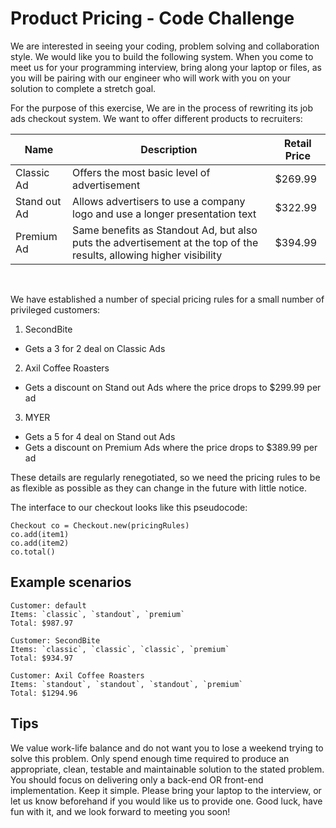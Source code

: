 # Product Pricing - Code Challenge

We are interested in seeing your coding, problem solving and collaboration style. We would like you to build
the following system. When you come to meet us for your programming interview, bring along your laptop
or files, as you will be pairing with our engineer who will work with you on your solution to complete a stretch
goal.

For the purpose of this exercise, We are in the process of rewriting its job ads checkout system.
We want to offer different products to recruiters:

| Name | Description | Retail Price |
|------|-------------|--------------|
| Classic Ad | Offers the most basic level of advertisement | $269.99
| Stand out Ad | Allows advertisers to use a company logo and use a longer presentation text | $322.99
| Premium Ad | Same benefits as Standout Ad, but also puts the advertisement at the top of the results, allowing higher visibility | $394.99

<br>

We have established a number of special pricing rules for a small number of privileged customers:
1. SecondBite
  - Gets a 3 for 2 deal on Classic Ads
2. Axil Coffee Roasters
  - Gets a discount on Stand out Ads where the price drops to $299.99 per ad
3. MYER
  - Gets a 5 for 4 deal on Stand out Ads
  - Gets a discount on Premium Ads where the price drops to $389.99 per ad


These details are regularly renegotiated, so we need the pricing rules to be as flexible as possible as they
can change in the future with little notice.

The interface to our checkout looks like this pseudocode:
```
Checkout co = Checkout.new(pricingRules)
co.add(item1)
co.add(item2)
co.total()
```

## Example scenarios
```
Customer: default
Items: `classic`, `standout`, `premium`
Total: $987.97

Customer: SecondBite
Items: `classic`, `classic`, `classic`, `premium`
Total: $934.97

Customer: Axil Coffee Roasters
Items: `standout`, `standout`, `standout`, `premium`
Total: $1294.96
```

## Tips
We value work-life balance and do not want you to lose a weekend trying to solve this problem. Only spend
enough time required to produce an appropriate, clean, testable and maintainable solution to the stated
problem. You should focus on delivering only a back-end OR front-end implementation. Keep it simple.
Please bring your laptop to the interview, or let us know beforehand if you would like us to provide one.
Good luck, have fun with it, and we look forward to meeting you soon!
